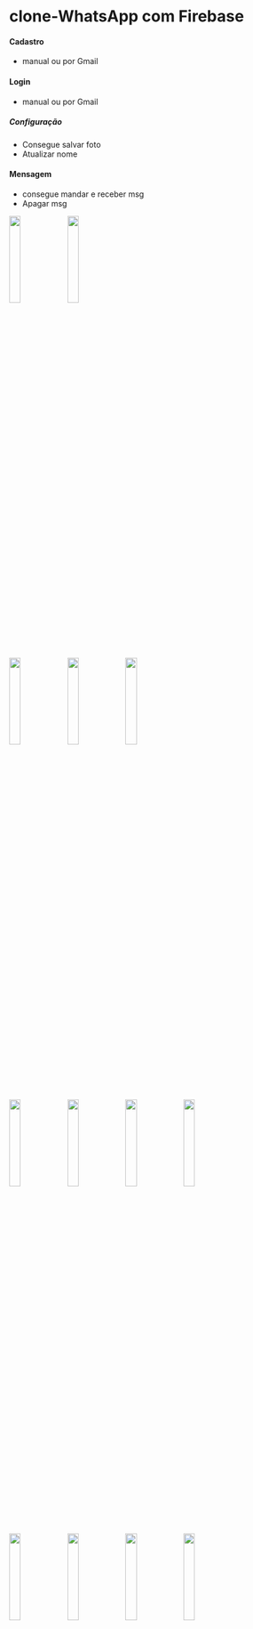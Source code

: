 # clone-WhatsApp com Firebase

#### Cadastro 
- manual ou por Gmail

#### Login
- manual ou por Gmail

##### Configuração
- Consegue salvar foto 
- Atualizar nome

#### Mensagem
- consegue mandar e receber msg
- Apagar msg



<img src="https://user-images.githubusercontent.com/72177982/122993114-4c55db80-d37d-11eb-82f2-88a8fd37442f.png" width="20%"> <img src="https://user-images.githubusercontent.com/72177982/122993127-51b32600-d37d-11eb-8b25-f9c688f57788.png" width="20%">

<img src="https://user-images.githubusercontent.com/72177982/122993194-68f21380-d37d-11eb-82ac-36c3cd69564d.png" width="20%">  <img src="https://user-images.githubusercontent.com/72177982/122993225-73141200-d37d-11eb-867b-775ae5c37bf1.png" width="20%"> <img src="https://user-images.githubusercontent.com/72177982/122993235-77402f80-d37d-11eb-842c-e78f9889f6ad.png" width="20%">

<img src="https://user-images.githubusercontent.com/72177982/122993507-c5553300-d37d-11eb-8d46-8486502c2ac4.png" width="20%">

<img src="https://user-images.githubusercontent.com/72177982/122993273-7effd400-d37d-11eb-8d1e-10a2af215a3d.png" width="20%">

<img src="https://user-images.githubusercontent.com/72177982/122993287-832bf180-d37d-11eb-8de7-fc7a538356d0.png" width="20%">

<img src="https://user-images.githubusercontent.com/72177982/122993346-93dc6780-d37d-11eb-9fee-df85e4eb5920.png" width="20%">

<img src="https://user-images.githubusercontent.com/72177982/122993371-9ccd3900-d37d-11eb-9cd9-ff52d5ed2174.png" width="20%">

<img src="https://user-images.githubusercontent.com/72177982/122993400-a656a100-d37d-11eb-9e12-43288f10054d.png" width="20%">

<img src="https://user-images.githubusercontent.com/72177982/122993485-be2e2500-d37d-11eb-90bb-474821a6758b.png" width="20%">

<img src="" width="20%">



